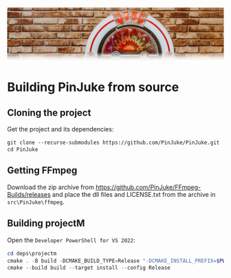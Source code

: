 ![Jukebox](images/jukebox-header.png)

# Building PinJuke from source

## Cloning the project

Get the project and its dependencies:

```shell
git clone --recurse-submodules https://github.com/PinJuke/PinJuke.git
cd PinJuke
```

## Getting FFmpeg

Download the zip archive from https://github.com/PinJuke/FFmpeg-Builds/releases and place the dll files and LICENSE.txt from the archive in `src\PinJuke\ffmpeg`.

## Building projectM

Open the `Developer PowerShell for VS 2022`:

```PowerShell
cd deps\projectm
cmake . -B build -DCMAKE_BUILD_TYPE=Release "-DCMAKE_INSTALL_PREFIX=$PWD/dist" "-DCMAKE_TOOLCHAIN_FILE=$Env:VCPKG_ROOT/scripts/buildsystems/vcpkg.cmake"
cmake --build build --target install --config Release
```
